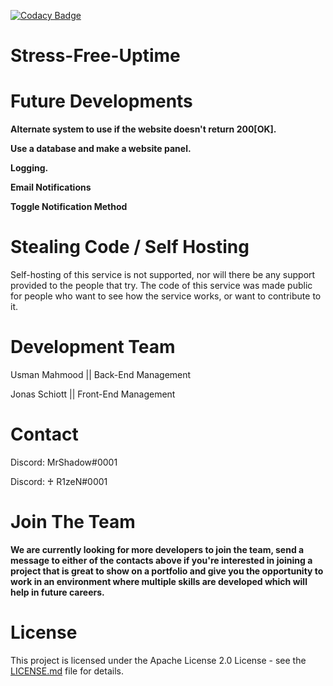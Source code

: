 [![Codacy Badge](https://api.codacy.com/project/badge/Grade/431bde58c74e465aaaa544365955ebeb)](https://www.codacy.com/manual/SergeantShadoww/Automatic-Website-Checker?utm_source=github.com&amp;utm_medium=referral&amp;utm_content=UsmanSamiMahmood/Automatic-Website-Checker&amp;utm_campaign=Badge_Grade)

# Stress-Free-Uptime

# Future Developments
**Alternate system to use if the website doesn't return 200[OK].**

**Use a database and make a website panel.**

**Logging.**

**Email Notifications**

**Toggle Notification Method**

# Stealing Code / Self Hosting
Self-hosting of this service is not supported, nor will there be any support provided to the people that try. The code of this service was made public for people who want to see how the service works, or want to contribute to it.

# Development Team
Usman Mahmood || Back-End Management

Jonas Schiott          || Front-End Management

# Contact
Discord: MrShadow#0001

Discord: ♰ R1zeN#0001

# Join The Team
**We are currently looking for more developers to join the team, send a message to either of the contacts above if you're interested in joining a project that is great to show on a portfolio and give you the opportunity to work in an environment where multiple skills are developed which will help in future careers.**


# License

This project is licensed under the Apache License 2.0 License - see the [LICENSE.md](https://github.com/UsmanSamiMahmood/AutomaticWebsiteChecker/blob/master/LICENSE.md) file for details.
